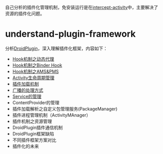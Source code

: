 自己分析的插件化管理机制，免安装运行是在[intercept-activity][9]中，主要解决了资源的插件化问题。


# understand-plugin-framework
分析[DroidPlugin][1]，深入理解插件化框架，内容如下：

- [Hook机制之动态代理][2]
- [Hook机制之Binder Hook][3]
- [Hook机制之AMS&PMS][4]
- [Activity生命周期管理][5]
- [插件加载机制][6]
- [广播的处理方式][7]
- [Service的管理][8]
- ContentProvider的管理
- 插件加载解析之自定义包管理服务(PackageManager)
- 插件进程管理机制（ActivityMAnager）
- 插件机制之资源管理
- DroidPlugin插件通信机制
- DroidPlugin框架缺陷
- 不同插件框架方案对比
- 插件化的未来

[1]: https://github.com/DroidPluginTeam/DroidPlugin
[2]: http://weishu.me/2016/01/28/understand-plugin-framework-proxy-hook/
[3]: http://weishu.me/2016/02/16/understand-plugin-framework-binder-hook/
[4]: http://weishu.me/2016/03/07/understand-plugin-framework-ams-pms-hook/
[5]: http://weishu.me/2016/03/21/understand-plugin-framework-activity-management/
[6]: http://weishu.me/2016/04/05/understand-plugin-framework-classloader/
[7]: http://weishu.me/2016/04/12/understand-plugin-framework-receiver/
[8]: http://weishu.me/2016/05/11/understand-plugin-framework-service/
[9]: https://github.com/TmacZhang/virtualapp_jin/tree/master/intercept-activity
